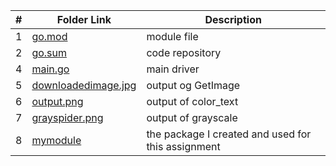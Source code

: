 |   #   | Folder Link |  Description |
| :---: | ----------- | ---------------------- |
|   1   |   [go.mod]() |  module file |
|   2   |   [go.sum]()| code repository|
|   4   |   [main.go]()  |  main driver             |
|   5   |   [downloadedimage.jpg]()  |    output og GetImage |
|   6   |   [output.png]()  |    output of color_text  |
|   7   |   [grayspider.png]()  |    output of grayscale |
|   8   |   [mymodule]()  |    the package I created and used for this assignment |

